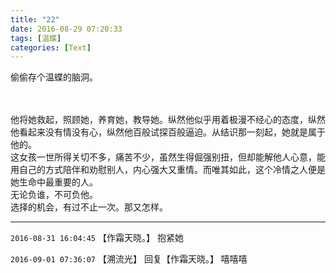 ```yaml
---
title: "22"
date: 2016-08-29 07:20:33
tags: [温蝶]
categories: [Text]
---
```


<p dir="ltr"  >偷偷存个温蝶的脑洞。<br /><br /><br /></p> 
<p dir="ltr"  >他将她救起，照顾她，养育她，教导她。纵然他似乎用着极漫不经心的态度，纵然他看起来没有情没有心，纵然他百般试探百般逼迫。从结识那一刻起，她就是属于他的。<br />这女孩一世所得关切不多，痛苦不少，虽然生得倔强别扭，但却能解他人心意，能用自己的方式陪伴和劝慰别人，内心强大又重情。而唯其如此，这个冷情之人便是她生命中最重要的人。<br />无论负谁，不可负他。<br />选择的机会，有过不止一次。那又怎样。</p>

<!-- more -->

---

`2016-08-31 16:04:45` 【作霜天晓。】 抱紧她

`2016-09-01 07:36:07` 【溯流光】 回复【作霜天晓。】 嘻嘻嘻
